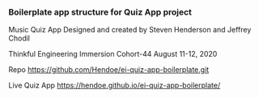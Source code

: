 ### Boilerplate app structure for Quiz App project
Music Quiz App
Designed and created by
Steven Henderson and Jeffrey Chodil

Thinkful Engineering Immersion Cohort-44
August 11-12, 2020

Repo
https://github.com/Hendoe/ei-quiz-app-boilerplate.git

Live Quiz App
https://hendoe.github.io/ei-quiz-app-boilerplate/
